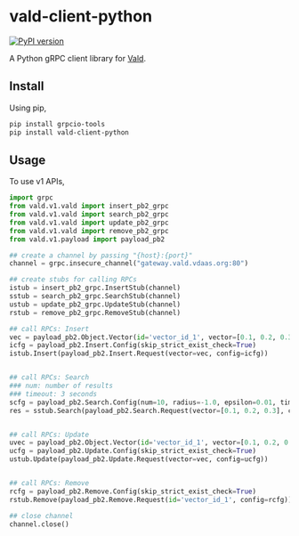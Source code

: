 # vald-client-python

[![PyPI version](https://badge.fury.io/py/vald-client-python.svg)](https://badge.fury.io/py/vald-client-python)

A Python gRPC client library for [Vald](https://github.com/vdaas/vald).

## Install

Using pip,

```sh
pip install grpcio-tools
pip install vald-client-python
```

## Usage

To use v1 APIs,

```python
import grpc
from vald.v1.vald import insert_pb2_grpc
from vald.v1.vald import search_pb2_grpc
from vald.v1.vald import update_pb2_grpc
from vald.v1.vald import remove_pb2_grpc
from vald.v1.payload import payload_pb2

## create a channel by passing "{host}:{port}"
channel = grpc.insecure_channel("gateway.vald.vdaas.org:80")

## create stubs for calling RPCs
istub = insert_pb2_grpc.InsertStub(channel)
sstub = search_pb2_grpc.SearchStub(channel)
ustub = update_pb2_grpc.UpdateStub(channel)
rstub = remove_pb2_grpc.RemoveStub(channel)

## call RPCs: Insert
vec = payload_pb2.Object.Vector(id='vector_id_1', vector=[0.1, 0.2, 0.3])
icfg = payload_pb2.Insert.Config(skip_strict_exist_check=True)
istub.Insert(payload_pb2.Insert.Request(vector=vec, config=icfg))


## call RPCs: Search
### num: number of results
### timeout: 3 seconds
scfg = payload_pb2.Search.Config(num=10, radius=-1.0, epsilon=0.01, timeout=3000000000)
res = sstub.Search(payload_pb2.Search.Request(vector=[0.1, 0.2, 0.3], config=scfg))


## call RPCs: Update
uvec = payload_pb2.Object.Vector(id='vector_id_1', vector=[0.1, 0.2, 0.3])
ucfg = payload_pb2.Update.Config(skip_strict_exist_check=True)
ustub.Update(payload_pb2.Update.Request(vector=vec, config=ucfg))


## call RPCs: Remove
rcfg = payload_pb2.Remove.Config(skip_strict_exist_check=True)
rstub.Remove(payload_pb2.Remove.Request(id='vector_id_1', config=rcfg))

## close channel
channel.close()
```
